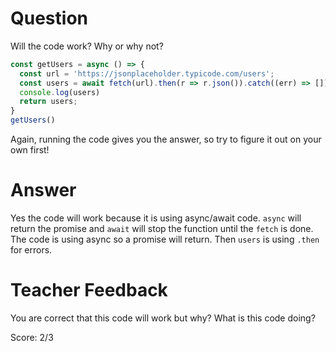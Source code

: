# Question

Will the code work? Why or why not?

```js
const getUsers = async () => {
  const url = 'https://jsonplaceholder.typicode.com/users';
  const users = await fetch(url).then(r => r.json()).catch((err) => []);
  console.log(users)
  return users;
}
getUsers()
```

Again, running the code gives you the answer, so try to figure it out on your own first!

# Answer
Yes the code will work because it is using async/await code. `async` will return the promise and `await` will stop the function until the `fetch` is done. The code is using async so a promise will return. Then `users` is using `.then` for errors.

# Teacher Feedback

You are correct that this code will work but why? What is this code doing? 

Score: 2/3